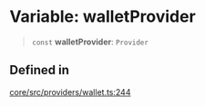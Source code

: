 # Variable: walletProvider

> `const` **walletProvider**: `Provider`

## Defined in

[core/src/providers/wallet.ts:244](https://github.com/ai16z/eliza/blob/ee5422db5e0eb83afc9385308b6f420315c50414/core/src/providers/wallet.ts#L244)
